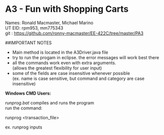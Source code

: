# A3 - Fun with Shopping Carts

Names: Ronald Macmaster, Michael Marino  
UT EID: rpm953, mm775343  
git : https://github.com/ronny-macmaster/EE-422C/tree/master/PA3  

##IMPORTANT NOTES
* Main method is located in the A3Driver.java file  
* try to run the progam in eclipse. the error messages will work best there  
* all the commands work even with extra arguments.  
  (allows the greatest flexibility for user input)
* some of the fields are case insensitive whenever possible  
  (ex. name is case sensitive, but command and category are case insensitive)

**Windows CMD Users:**  

_runprog.bat_ compiles and runs the program  
run the command: 	

runprog  \<transaction_file\>  
  
ex. runprog inputs
